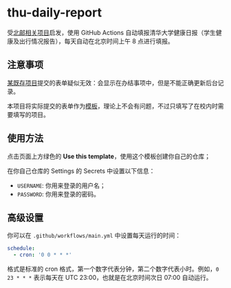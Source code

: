 # thu-daily-report

受[北邮相关项目](https://github.com/imtsuki/bupt-ncov-report-action)启发，使用 GitHub Actions 自动填报清华大学健康日报（学生健康及出行情况报告），每天自动在北京时间上午 8 点进行填报。

## 注意事项

[某既存项目](https://github.com/naihaishy/TsinghuaDailyReport)提交的表单疑似无效：会显示在办结事项中，但是不能正确更新后台记录。

本项目将实际提交的表单作为[模板](tpl.txt)，理论上不会有问题，不过只填写了在校内时需要填写的项目。

## 使用方法

点击页面上方绿色的 **Use this template**，使用这个模板创建你自己的仓库；

在你自己仓库的 Settings 的 Secrets 中设置以下信息：

- `USERNAME`: 你用来登录的用户名；
- `PASSWORD`: 你用来登录的密码。

## 高级设置

你可以在 `.github/workflows/main.yml` 中设置每天运行的时间：

```yml
schedule:
  - cron: '0 0 * * *'
```

格式是标准的 cron 格式，第一个数字代表分钟，第二个数字代表小时。例如，`0 23 * * *` 表示每天在 UTC 23:00，也就是在北京时间次日 07:00 自动运行。
